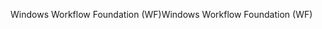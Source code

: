 <span data-ttu-id="471d2-101">Windows Workflow Foundation (WF)</span><span class="sxs-lookup"><span data-stu-id="471d2-101">Windows Workflow Foundation (WF)</span></span>